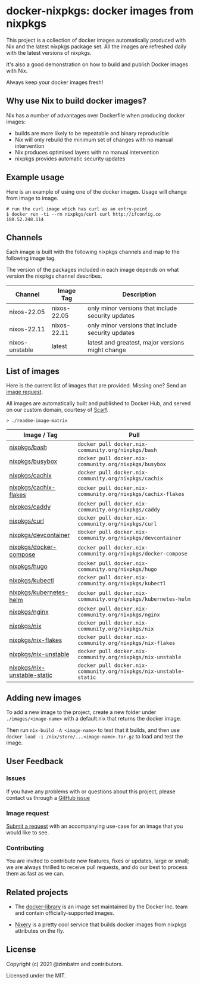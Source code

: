 # docker-nixpkgs: docker images from nixpkgs

This project is a collection of docker images automatically produced with Nix
and the latest nixpkgs package set. All the images are refreshed daily with
the latest versions of nixpkgs.

It's also a good demonstration on how to build and publish Docker images with
Nix.

Always keep your docker images fresh!

## Why use Nix to build docker images?

Nix has a number of advantages over Dockerfile when producing docker images:

* builds are more likely to be repeatable and binary reproducible
* Nix will only rebuild the minimum set of changes with no manual intervention
* Nix produces optimised layers with no manual intervention
* nixpkgs provides automatic security updates

## Example usage

Here is an example of using one of the docker images. Usage will change from
image to image.

```
# run the curl image which has curl as an entry-point
$ docker run -ti --rm nixpkgs/curl curl http://ifconfig.co
180.52.248.114
```

## Channels

Each image is built with the following nixpkgs channels and map to the
following image tag.

The version of the packages included in each image depends on what version the
nixpkgs channel describes.

| Channel        | Image Tag   | Description                                       |
| ---            | ---         | ---                                               |
| nixos-22.05    | nixos-22.05 | only minor versions that include security updates |
| nixos-22.11    | nixos-22.11 | only minor versions that include security updates |
| nixos-unstable | latest      | latest and greatest, major versions might change  |

## List of images

Here is the current list of images that are provided. Missing one? Send an
[image request](#image-request).

All images are automatically built and published to Docker Hub, and served
on our custom domain, courtesy of [Scarf](https://scarf.sh).

`> ./readme-image-matrix`
<!-- BEGIN mdsh -->
| Image / Tag                                                                         | Pull                                                               |
| ----------------------------------------------------------------------------------- | ------------------------------------------------------------------ |
| [nixpkgs/bash](https://hub.docker.com/r/nixpkgs/bash)                               | `docker pull docker.nix-community.org/nixpkgs/bash`                |
| [nixpkgs/busybox](https://hub.docker.com/r/nixpkgs/busybox)                         | `docker pull docker.nix-community.org/nixpkgs/busybox`             |
| [nixpkgs/cachix](https://hub.docker.com/r/nixpkgs/cachix)                           | `docker pull docker.nix-community.org/nixpkgs/cachix`              |
| [nixpkgs/cachix-flakes](https://hub.docker.com/r/nixpkgs/cachix-flakes)             | `docker pull docker.nix-community.org/nixpkgs/cachix-flakes`       |
| [nixpkgs/caddy](https://hub.docker.com/r/nixpkgs/caddy)                             | `docker pull docker.nix-community.org/nixpkgs/caddy`               |
| [nixpkgs/curl](https://hub.docker.com/r/nixpkgs/curl)                               | `docker pull docker.nix-community.org/nixpkgs/curl`                |
| [nixpkgs/devcontainer](https://hub.docker.com/r/nixpkgs/devcontainer)               | `docker pull docker.nix-community.org/nixpkgs/devcontainer`        |
| [nixpkgs/docker-compose](https://hub.docker.com/r/nixpkgs/docker-compose)           | `docker pull docker.nix-community.org/nixpkgs/docker-compose`      |
| [nixpkgs/hugo](https://hub.docker.com/r/nixpkgs/hugo)                               | `docker pull docker.nix-community.org/nixpkgs/hugo`                |
| [nixpkgs/kubectl](https://hub.docker.com/r/nixpkgs/kubectl)                         | `docker pull docker.nix-community.org/nixpkgs/kubectl`             |
| [nixpkgs/kubernetes-helm](https://hub.docker.com/r/nixpkgs/kubernetes-helm)         | `docker pull docker.nix-community.org/nixpkgs/kubernetes-helm`     |
| [nixpkgs/nginx](https://hub.docker.com/r/nixpkgs/nginx)                             | `docker pull docker.nix-community.org/nixpkgs/nginx`               |
| [nixpkgs/nix](https://hub.docker.com/r/nixpkgs/nix)                                 | `docker pull docker.nix-community.org/nixpkgs/nix`                 |
| [nixpkgs/nix-flakes](https://hub.docker.com/r/nixpkgs/nix-flakes)                   | `docker pull docker.nix-community.org/nixpkgs/nix-flakes`          |
| [nixpkgs/nix-unstable](https://hub.docker.com/r/nixpkgs/nix-unstable)               | `docker pull docker.nix-community.org/nixpkgs/nix-unstable`        |
| [nixpkgs/nix-unstable-static](https://hub.docker.com/r/nixpkgs/nix-unstable-static) | `docker pull docker.nix-community.org/nixpkgs/nix-unstable-static` |
<!-- END mdsh -->
## Adding new images

To add a new image to the project, create a new folder under
`./images/<image-name>` with a default.nix that returns the docker image.

Then run `nix-build -A <image-name>` to test that it builds, and
then use
`docker load -i /nix/store/...<image-name>.tar.gz` to load and test the image.

## User Feedback

### Issues

If you have any problems with or questions about this project, please contact
us through a [GitHub issue](https://github.com/nix-community/docker-nixpkgs/issues/new)

### Image request

[Submit a request](https://github.com/nix-community/docker-nixpkgs/issues/new)
with an accompanying use-case for an image that you would like to see.

### Contributing

You are invited to contribute new features, fixes or updates, large or small;
we are always thrilled to receive pull requests, and do our best to process
them as fast as we can.

## Related projects

* The [docker-library](https://github.com/docker-library/official-images#readme)
  is an image set maintained by the Docker Inc. team and contain
  officially-supported images.

* [Nixery](https://nixery.dev/) is a pretty cool service that builds docker
  images from nixpkgs attributes on the fly.

## License

Copyright (c) 2021 @zimbatm and contributors.

Licensed under the MIT.
